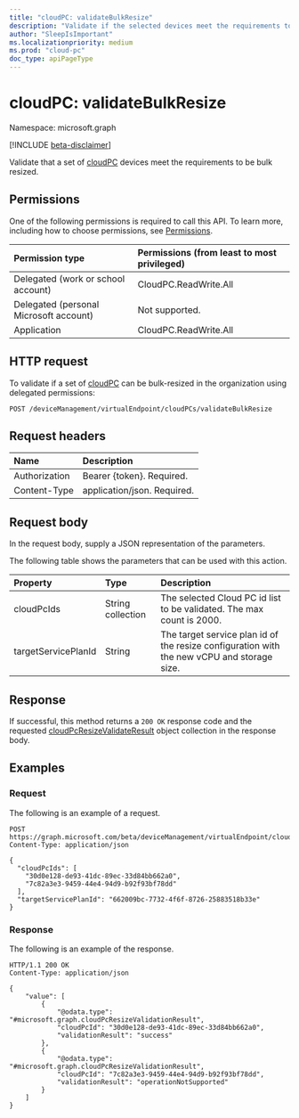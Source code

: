 ```yaml
---
title: "cloudPC: validateBulkResize"
description: "Validate if the selected devices meet the requirements to perform bulk resizing."
author: "SleepIsImportant"
ms.localizationpriority: medium
ms.prod: "cloud-pc"
doc_type: apiPageType
---
```


# cloudPC: validateBulkResize

Namespace: microsoft.graph

[!INCLUDE [beta-disclaimer](../../includes/beta-disclaimer.md)]

Validate that a set of [cloudPC](../resources/cloudpc.md) devices meet the requirements to be bulk resized.

## Permissions

One of the following permissions is required to call this API. To learn more, including how to choose permissions, see [Permissions](/graph/permissions-reference).

|Permission type|Permissions (from least to most privileged)|
|:---|:---|
|Delegated (work or school account)|CloudPC.ReadWrite.All|
|Delegated (personal Microsoft account)|Not supported.|
|Application|CloudPC.ReadWrite.All|

## HTTP request

<!-- {
  "blockType": "ignored"
}
-->

To validate if a set of [cloudPC](../resources/cloudpc.md) can be bulk-resized in the organization using delegated permissions:
``` http
POST /deviceManagement/virtualEndpoint/cloudPCs/validateBulkResize
```

## Request headers

|Name|Description|
|:---|:---|
|Authorization|Bearer {token}. Required.|
|Content-Type|application/json. Required.|

## Request body

In the request body, supply a JSON representation of the parameters.

The following table shows the parameters that can be used with this action.

|Property|Type|Description|
|:---|:---|:---|
|cloudPcIds|String collection|The selected Cloud PC id list to be validated. The max count is 2000.|
|targetServicePlanId|String|The target service plan id of the resize configuration with the new vCPU and storage size.|

## Response

If successful, this method returns a `200 OK` response code and the requested [cloudPcResizeValidateResult](../resources/cloudpcresizevalidationresult.md) object collection in the response body.

## Examples

### Request

The following is an example of a request.

<!-- {
  "blockType": "request",
  "name": "cloudpc.validatebulkresize"
}
-->

``` http
POST https://graph.microsoft.com/beta/deviceManagement/virtualEndpoint/cloudPCs/validateBulkResize
Content-Type: application/json

{
  "cloudPcIds": [
    "30d0e128-de93-41dc-89ec-33d84bb662a0", 
    "7c82a3e3-9459-44e4-94d9-b92f93bf78dd"
  ],
  "targetServicePlanId": "662009bc-7732-4f6f-8726-25883518b33e"
}
```

### Response

The following is an example of the response.

<!-- {
  "blockType": "response",
  "@odata.type": "Collection(microsoft.graph.cloudPcResizeValidationResult)",
  "truncated": true
}
-->

``` http
HTTP/1.1 200 OK
Content-Type: application/json

{
    "value": [
        {
            "@odata.type": "#microsoft.graph.cloudPcResizeValidationResult",
            "cloudPcId": "30d0e128-de93-41dc-89ec-33d84bb662a0",
            "validationResult": "success"
        },
        {
            "@odata.type": "#microsoft.graph.cloudPcResizeValidationResult",
            "cloudPcId": "7c82a3e3-9459-44e4-94d9-b92f93bf78dd",
            "validationResult": "operationNotSupported"
        }
    ]
}
```
